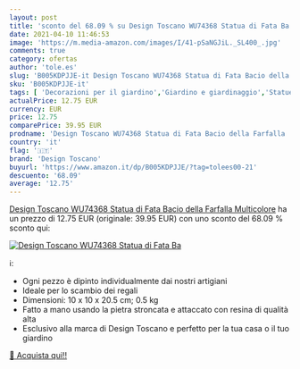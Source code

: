 ```yaml
---
layout: post
title: 'sconto del 68.09 % su Design Toscano WU74368 Statua di Fata Ba  '
date: 2021-04-10 11:46:53
image: 'https://m.media-amazon.com/images/I/41-pSaNGJiL._SL400_.jpg'
comments: true
category: ofertas
author: 'tole.es'
slug: 'B005KDPJJE-it Design Toscano WU74368 Statua di Fata Bacio della Farfalla...'
sku: 'B005KDPJJE-it'
tags: [ 'Decorazioni per il giardino','Giardino e giardinaggio','Statue e sculture da giardino','Statuette da giardino','design toscano', ]
actualPrice: 12.75 EUR
currency: EUR
price: 12.75
comparePrice: 39.95 EUR
prodname: 'Design Toscano WU74368 Statua di Fata Bacio della Farfalla  Multicolore'
country: 'it'
flag: '🇮🇹'
brand: 'Design Toscano'
buyurl: 'https://www.amazon.it/dp/B005KDPJJE/?tag=tolees00-21'
descuento: '68.09'
average: '12.75'
---
```


[Design Toscano WU74368 Statua di Fata Bacio della Farfalla  Multicolore](https://www.amazon.it/dp/B005KDPJJE/?tag=tolees00-21) ha un prezzo di 12.75 EUR (originale: 39.95 EUR) con uno sconto del 68.09 % sconto qui:

[![Design Toscano WU74368 Statua di Fata Ba](https://m.media-amazon.com/images/I/41-pSaNGJiL._SL400_.jpg)](https://www.amazon.it/dp/B005KDPJJE/?tag=tolees00-21)

ℹ️:

- Ogni pezzo è dipinto individualmente dai nostri artigiani
- Ideale per lo scambio dei regali
- Dimensioni: 10 x 10 x 20.5 cm; 0.5 kg
- Fatto a mano usando la pietra stroncata e attaccato con resina di qualità alta
- Esclusivo alla marca di Design Toscano e perfetto per la tua casa o il tuo giardino

[🛒 Acquista qui!!](https://www.amazon.it/dp/B005KDPJJE/?tag=tolees00-21)
